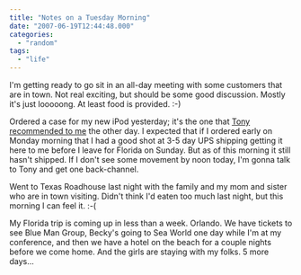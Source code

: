 ```yaml
---
title: "Notes on a Tuesday Morning"
date: "2007-06-19T12:44:48.000"
categories: 
  - "random"
tags: 
  - "life"
---
```


I'm getting ready to go sit in an all-day meeting with some customers that are in town. Not real exciting, but should be some good discussion. Mostly it's just looooong. At least food is provided. :-)

Ordered a case for my new iPod yesterday; it's the one that [Tony recommended to me](http://www.chrishubbs.com/2007/06/16/satisfaction/#comment-10655) the other day. I expected that if I ordered early on Monday morning that I had a good shot at 3-5 day UPS shipping getting it here to me before I leave for Florida on Sunday. But as of this morning it still hasn't shipped. If I don't see some movement by noon today, I'm gonna talk to Tony and get one back-channel.

Went to Texas Roadhouse last night with the family and my mom and sister who are in town visiting. Didn't think I'd eaten too much last night, but this morning I can feel it. :-(

My Florida trip is coming up in less than a week. Orlando. We have tickets to see Blue Man Group, Becky's going to Sea World one day while I'm at my conference, and then we have a hotel on the beach for a couple nights before we come home. And the girls are staying with my folks. 5 more days...
